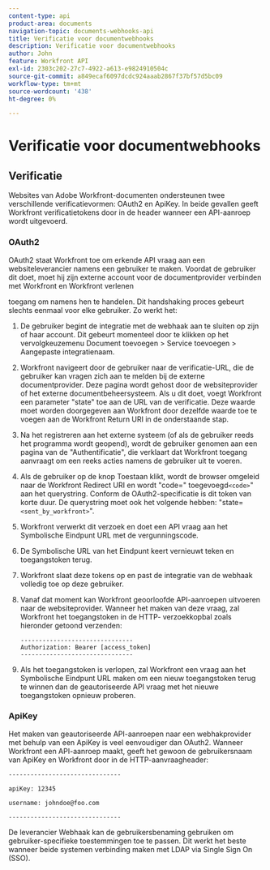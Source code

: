 ```yaml
---
content-type: api
product-area: documents
navigation-topic: documents-webhooks-api
title: Verificatie voor documentwebhooks
description: Verificatie voor documentwebhooks
author: John
feature: Workfront API
exl-id: 2303c202-27c7-4922-a613-e9824910504c
source-git-commit: a849ecaf6097dcdc924aaab2867f37bf57d5bc09
workflow-type: tm+mt
source-wordcount: '438'
ht-degree: 0%

---
```


# Verificatie voor documentwebhooks

## Verificatie

Websites van Adobe Workfront-documenten ondersteunen twee verschillende verificatievormen: OAuth2 en ApiKey. In beide gevallen geeft Workfront verificatietokens door in de header wanneer een API-aanroep wordt uitgevoerd.

### OAuth2

OAuth2 staat Workfront toe om erkende API vraag aan een websiteleverancier namens een gebruiker te maken. Voordat de gebruiker dit doet, moet hij zijn externe account voor de documentprovider verbinden met Workfront en Workfront verlenen

toegang om namens hen te handelen. Dit handshaking proces gebeurt slechts eenmaal voor elke gebruiker. Zo werkt het:

1. De gebruiker begint de integratie met de webhaak aan te sluiten op zijn of haar account. Dit gebeurt momenteel door te klikken op het vervolgkeuzemenu Document toevoegen > Service toevoegen > Aangepaste integratienaam.
1. Workfront navigeert door de gebruiker naar de verificatie-URL, die de gebruiker kan vragen zich aan te melden bij de externe documentprovider. Deze pagina wordt gehost door de websiteprovider of het externe documentbeheersysteem. Als u dit doet, voegt Workfront een parameter &quot;state&quot; toe aan de URL van de verificatie. Deze waarde moet worden doorgegeven aan Workfront door dezelfde waarde toe te voegen aan de Workfront Return URI in de onderstaande stap.
1. Na het registreren aan het externe systeem (of als de gebruiker reeds het programma wordt geopend), wordt de gebruiker genomen aan een pagina van de &quot;Authentificatie&quot;, die verklaart dat Workfront toegang aanvraagt om een reeks acties namens de gebruiker uit te voeren.
1. Als de gebruiker op de knop Toestaan klikt, wordt de browser omgeleid naar de Workfront Redirect URI en wordt &quot;code=&quot; toegevoegd`<code>`&quot; aan het querystring. Conform de OAuth2-specificatie is dit token van korte duur. De querystring moet ook het volgende hebben: &quot;state=`<sent_by_workfront>`&quot;.
1. Workfront verwerkt dit verzoek en doet een API vraag aan het Symbolische Eindpunt URL met de vergunningscode.
1. De Symbolische URL van het Eindpunt keert vernieuwt teken en toegangstoken terug.
1. Workfront slaat deze tokens op en past de integratie van de webhaak volledig toe op deze gebruiker.
1. Vanaf dat moment kan Workfront geoorloofde API-aanroepen uitvoeren naar de websiteprovider. Wanneer het maken van deze vraag, zal Workfront het toegangstoken in de HTTP- verzoekkopbal zoals hieronder getoond verzenden:

   ```
   -------------------------------  
   Authorization: Bearer [access_token] ­­­­­­­­­­­­­­­­­­­­­­­­­­  
   -------------------------------
   ```

1. Als het toegangstoken is verlopen, zal Workfront een vraag aan het Symbolische Eindpunt URL maken om een nieuw toegangstoken terug te winnen dan de geautoriseerde API vraag met het nieuwe toegangstoken opnieuw proberen.

### ApiKey

Het maken van geautoriseerde API-aanroepen naar een webhakprovider met behulp van een ApiKey is veel eenvoudiger dan OAuth2. Wanneer Workfront een API-aanroep maakt, geeft het gewoon de gebruikersnaam van ApiKey en Workfront door in de HTTP-aanvraagheader: 

```
-------------------------------

apiKey: 12345

username: johndoe@foo.com

-------------------------------
```

De leverancier Webhaak kan de gebruikersbenaming gebruiken om gebruiker-specifieke toestemmingen toe te passen. Dit werkt het beste wanneer beide systemen verbinding maken met LDAP via Single Sign On (SSO).

<!--
<div data-mc-conditions="QuicksilverOrClassic.Draft mode">
<h3>Adding Request Headers (optional)</h3>
<p>In addition to using either OAuth2 tokens or an ApiKey for authentication, Workfront can send a predefined set of headers to the webhook provider for every API call. A Workfront admin can setup set this up when&nbsp;registering or editing a Webook Integration, as described in the section above. See Registering a Webhook Integration.</p>
<p>For example, this can be used for Basic Authentication. To do this, the Workfront administrator would add the following Request Header information in the Custom Integration dialog:</p>
<p>&nbsp; &nbsp; &nbsp;Authorization Basic QWxhZGRpbjpvcGVuIHNlc2FtZQ==</p>
<p>where QWxhZGRpbjpvcGVuIHNlc2FtZQ== is a base-64 encoded string of “username:password”. See Basic Authentication . Provided that this added, Workfront will pass this in the HTTP request header, in addition to other request headers:&nbsp;</p>
<p>-------------------------------</p>
<p>apiKey: 12345</p>
<p>username: johndoe@foo.com</p>
<p>Authorization: Basic QWxhZGRpbjpvcGVuIHNlc2FtZQ== ­­­­­­­­­­­­­­­­­­­­­­­­­­</p>
<p>-------------------------------</p>
</div>
-->
